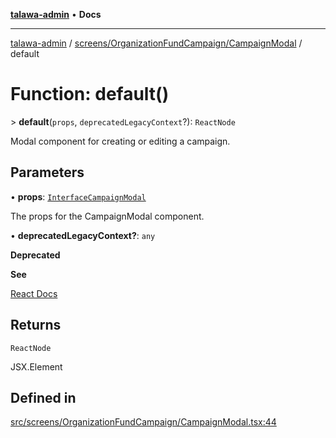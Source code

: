 [**talawa-admin**](../../../../README.md) • **Docs**

***

[talawa-admin](../../../../modules.md) / [screens/OrganizationFundCampaign/CampaignModal](../README.md) / default

# Function: default()

\> **default**(`props`, `deprecatedLegacyContext`?): `ReactNode`

Modal component for creating or editing a campaign.

## Parameters

• **props**: [`InterfaceCampaignModal`](../interfaces/InterfaceCampaignModal.md)

The props for the CampaignModal component.

• **deprecatedLegacyContext?**: `any`

**Deprecated**

**See**

[React Docs](https://legacy.reactjs.org/docs/legacy-context.html#referencing-context-in-lifecycle-methods)

## Returns

`ReactNode`

JSX.Element

## Defined in

[src/screens/OrganizationFundCampaign/CampaignModal.tsx:44](https://github.com/PalisadoesFoundation/talawa-admin/blob/6393648179f5fe59037f42564a6a7bc1ca4e7f9d/src/screens/OrganizationFundCampaign/CampaignModal.tsx#L44)
